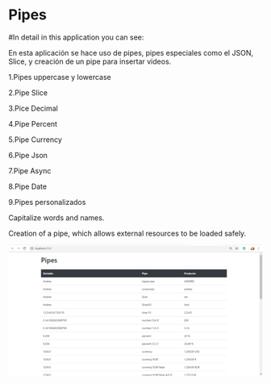 # Pipes

#In detail in this application you can see:

En esta aplicación se hace uso de pipes, pipes especiales como el JSON, Slice, y creación de un pipe para insertar videos. 

1.Pipes uppercase y lowercase

2.Pipe Slice

3.Pice Decimal

4.Pipe Percent

5.Pipe Currency

6.Pipe Json

7.Pipe Async

8.Pipe Date

9.Pipes personalizados

Capitalize words and names.

Creation of a pipe, which allows external resources to be loaded safely.

![alt text](https://github.com/albamaister/03_Angular_Pipes/blob/master/src/assets/pipes.png) 
